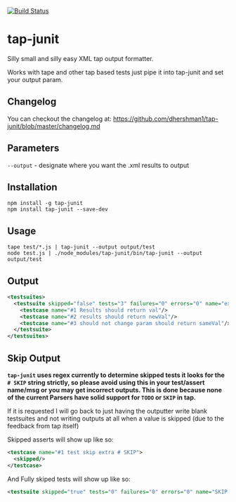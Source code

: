 [![Build Status](https://travis-ci.org/dhershman1/tap-junit.svg?branch=master)](https://travis-ci.org/dhershman1/tap-junit)

# tap-junit

Silly small and silly easy XML tap output formatter.

Works with tape and other tap based tests just pipe it into tap-junit and set your output param.

## Changelog

You can checkout the changelog at: https://github.com/dhershman1/tap-junit/blob/master/changelog.md

## Parameters

`--output` - designate where you want the .xml results to output

## Installation

~~~ text
npm install -g tap-junit
npm install tap-junit --save-dev
~~~

## Usage

~~~ text
tape test/*.js | tap-junit --output output/test
node test.js | ./node_modules/tap-junit/bin/tap-junit --output output/test
~~~

## Output

```xml
<testsuites>
  <testsuite skipped="false" tests="3" failures="0" errors="0" name="example tests">
    <testcase name="#1 Results should return val"/>
    <testcase name="#2 results should return newVal"/>
    <testcase name="#3 should not change param should return sameVal"/>
  </testsuite>
</testsuites>
```

## Skip Output

**`tap-junit` uses regex currently to determine skipped tests it looks for the `# SKIP` string strictly, so please avoid using this in your test/assert name/msg or you may get incorrect outputs. This is done because none of the current Parsers have solid support for `TODO` or `SKIP` in tap.**

If it is requested I will go back to just having the outputter write blank testsuites and not writing outputs at all when a value is skipped (due to the feedback from tap itself)

Skipped asserts will show up like so:

```xml
<testcase name="#1 test skip extra # SKIP">
  <skipped/>
</testcase>
```

And Fully skiped tests will show up like so:

```xml
<testsuite skipped="true" tests="0" failures="0" errors="0" name="SKIP skipped test"/>
```
